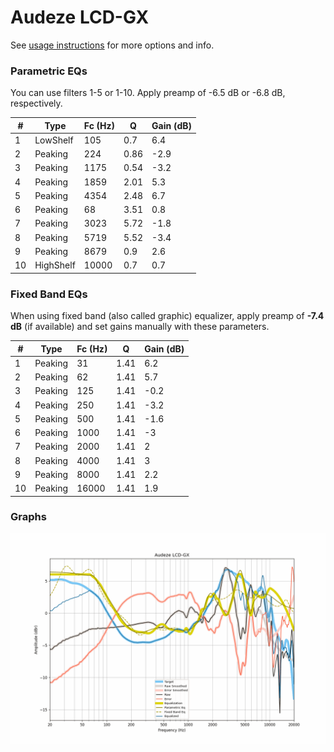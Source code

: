 # Audeze LCD-GX
See [usage instructions](https://github.com/jaakkopasanen/AutoEq#usage) for more options and info.

### Parametric EQs
You can use filters 1-5 or 1-10. Apply preamp of -6.5 dB or -6.8 dB, respectively.

|   # | Type      |   Fc (Hz) |    Q |   Gain (dB) |
|-----|-----------|-----------|------|-------------|
|   1 | LowShelf  |       105 | 0.7  |         6.4 |
|   2 | Peaking   |       224 | 0.86 |        -2.9 |
|   3 | Peaking   |      1175 | 0.54 |        -3.2 |
|   4 | Peaking   |      1859 | 2.01 |         5.3 |
|   5 | Peaking   |      4354 | 2.48 |         6.7 |
|   6 | Peaking   |        68 | 3.51 |         0.8 |
|   7 | Peaking   |      3023 | 5.72 |        -1.8 |
|   8 | Peaking   |      5719 | 5.52 |        -3.4 |
|   9 | Peaking   |      8679 | 0.9  |         2.6 |
|  10 | HighShelf |     10000 | 0.7  |         0.7 |

### Fixed Band EQs
When using fixed band (also called graphic) equalizer, apply preamp of **-7.4 dB** (if available) and set gains manually with these parameters.

|   # | Type    |   Fc (Hz) |    Q |   Gain (dB) |
|-----|---------|-----------|------|-------------|
|   1 | Peaking |        31 | 1.41 |         6.2 |
|   2 | Peaking |        62 | 1.41 |         5.7 |
|   3 | Peaking |       125 | 1.41 |        -0.2 |
|   4 | Peaking |       250 | 1.41 |        -3.2 |
|   5 | Peaking |       500 | 1.41 |        -1.6 |
|   6 | Peaking |      1000 | 1.41 |        -3   |
|   7 | Peaking |      2000 | 1.41 |         2   |
|   8 | Peaking |      4000 | 1.41 |         3   |
|   9 | Peaking |      8000 | 1.41 |         2.2 |
|  10 | Peaking |     16000 | 1.41 |         1.9 |

### Graphs
![](./Audeze%20LCD-GX.png)
